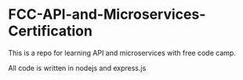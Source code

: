 # FCC-API-and-Microservices-Certification

This is a repo for learning API and microservices with free code camp. 

All code is written in nodejs and express.js
